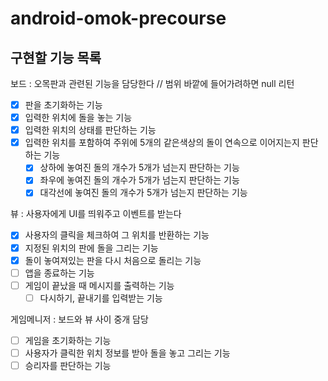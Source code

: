 # android-omok-precourse
## 구현할 기능 목록
보드 : 오목판과 관련된 기능을 담당한다 // 범위 바깥에 들어가려하면 null 리턴

- [X]  판을 초기화하는 기능
- [X]  입력한 위치에 돌을 놓는 기능
- [X]  입력한 위치의 상태를 판단하는 기능
- [X]  입력한 위치를 포함하여 주위에 5개의 같은색상의 돌이 연속으로 이어지는지 판단하는 기능
    - [X]  상하에 놓여진 돌의 개수가 5개가 넘는지 판단하는 기능
    - [X]  좌우에 놓여진 돌의 개수가 5개가 넘는지 판단하는 기능
    - [X]  대각선에 놓여진 돌의 개수가 5개가 넘는지 판단하는 기능

뷰 : 사용자에게 UI를 띄워주고 이벤트를 받는다

- [X]  사용자의 클릭을 체크하여 그 위치를 반환하는 기능
- [X]  지정된 위치의 판에 돌을 그리는 기능
- [X]  돌이 놓여져있는 판을 다시 처음으로 돌리는 기능
- [ ]  앱을 종료하는 기능
- [ ]  게임이 끝났을 때 메시지를 출력하는 기능
    - [ ]  다시하기, 끝내기를 입력받는 기능

게임메니저 : 보드와 뷰 사이 중개 담당

- [ ]  게임을 초기화하는 기능
- [ ]  사용자가 클릭한 위치 정보를 받아 돌을 놓고 그리는 기능
- [ ]  승리자를 판단하는 기능

